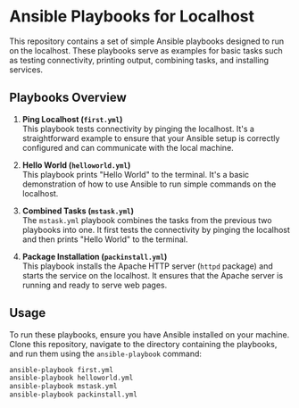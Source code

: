 # Ansible Playbooks for Localhost

This repository contains a set of simple Ansible playbooks designed to run on the localhost. These playbooks serve as examples for basic tasks such as testing connectivity, printing output, combining tasks, and installing services.

## Playbooks Overview

1. **Ping Localhost (`first.yml`)**  
   This playbook tests connectivity by pinging the localhost. It's a straightforward example to ensure that your Ansible setup is correctly configured and can communicate with the local machine.

2. **Hello World (`helloworld.yml`)**  
   This playbook prints "Hello World" to the terminal. It's a basic demonstration of how to use Ansible to run simple commands on the localhost.

3. **Combined Tasks (`mstask.yml`)**  
   The `mstask.yml` playbook combines the tasks from the previous two playbooks into one. It first tests the connectivity by pinging the localhost and then prints "Hello World" to the terminal.

4. **Package Installation (`packinstall.yml`)**  
   This playbook installs the Apache HTTP server (`httpd` package) and starts the service on the localhost. It ensures that the Apache server is running and ready to serve web pages.

## Usage

To run these playbooks, ensure you have Ansible installed on your machine. Clone this repository, navigate to the directory containing the playbooks, and run them using the `ansible-playbook` command:

```bash
ansible-playbook first.yml
ansible-playbook helloworld.yml
ansible-playbook mstask.yml
ansible-playbook packinstall.yml
